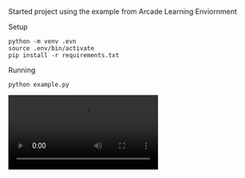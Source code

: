 Started project using the example from Arcade Learning Enviornment


Setup

```
python -m venv .evn
source .env/bin/activate
pip install -r requirements.txt
```

Running

```
python example.py
```


![](.for_readme/example.webm)
